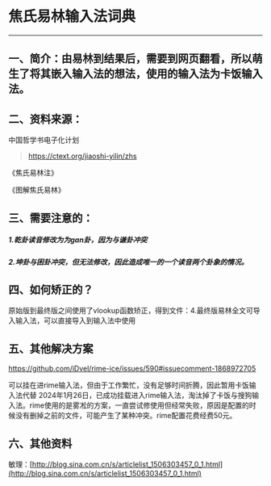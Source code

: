 # 焦氏易林输入法词典

---

## 一、简介：由易林到结果后，需要到网页翻看，所以萌生了将其嵌入输入法的想法，使用的输入法为卡饭输入法。

## 二、资料来源：

中国哲学书电子化计划

> https://ctext.org/jiaoshi-yilin/zhs

《焦氏易林注》

《图解焦氏易林》

## 三、需要注意的：

##### 1.乾卦读音修改为为gan卦，因为与谦卦冲突

##### 2.坤卦与困卦冲突，但无法修改，因此造成唯一的一个读音两个卦象的情况。

## 四、如何矫正的？

原始版到最终版之间使用了vlookup函数矫正，得到文件：4.最终版易林全文可导入输入法，可以直接导入到输入法中使用

## 五、其他解决方案

https://github.com/iDvel/rime-ice/issues/590#issuecomment-1868972705

可以挂在进rime输入法，但由于工作繁忙，没有足够时间折腾，因此暂用卡饭输入法代替
2024年1月26日，已成功挂载进入rime输入法，淘汰掉了卡饭与搜狗输入法。rime使用的是雾凇的方案，一直尝试修使用但经常失败，原因是配置的时候没有删掉之前的文件，可能产生了某种冲突。rime配置花费经费50元。

## 六、其他资料

敏理：[http://blog.sina.com.cn/s/articlelist_1506303457_0_1.html](http://blog.sina.com.cn/s/articlelist_1506303457_0_1.html)

